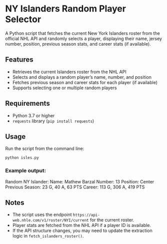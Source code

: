 # NY Islanders Random Player Selector

A Python script that fetches the current New York Islanders roster from the official NHL API and randomly selects a player, displaying their name, jersey number, position, previous season stats, and career stats (if available).

## Features
- Retrieves the current Islanders roster from the NHL API
- Selects and displays a random player’s name, number, and position
- Fetches previous season and career stats for each player (if available)
- Supports selecting one or multiple random players

## Requirements
- Python 3.7 or higher
- `requests` library (`pip install requests`)

## Usage

Run the script from the command line:

```bash
python isles.py
```

### Example output:
Random NY Islander:
  Name: Mathew Barzal
  Number: 13
  Position: Center
  Previous Season: 23 G, 40 A, 63 PTS
  Career: 113 G, 306 A, 419 PTS

## Notes
- The script uses the endpoint `https://api-web.nhle.com/v1/roster/NYI/current` for the current roster.
- Player stats are fetched from the NHL API if a player ID is available.
- If the API structure changes, you may need to update the extraction logic in `fetch_islanders_roster()`.
